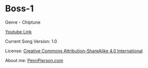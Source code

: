 # Boss-1
Genre - Chiptune

[Youtube Link](https://www.youtube.com/watch?v=7T-oA8iRNTE&feature=youtu.be)

Current Song Version: 1.0

License: [Creative Commons Attribution-ShareAlike 4.0 International](http://creativecommons.org/licenses/by-sa/4.0/)

About me: [PennPierson.com](http://pennpierson.com/about.php)